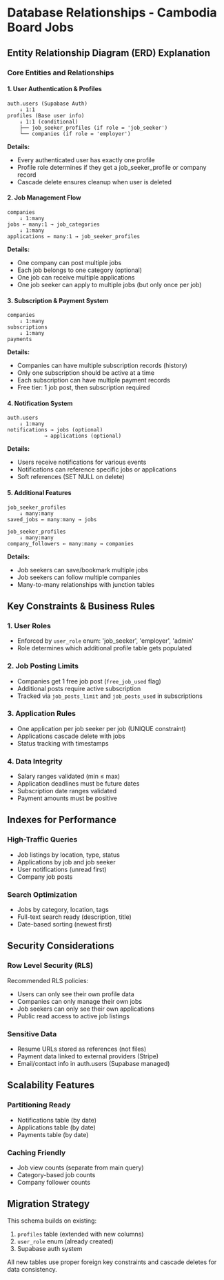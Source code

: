 # Database Relationships - Cambodia Board Jobs

## Entity Relationship Diagram (ERD) Explanation

### Core Entities and Relationships

#### 1. **User Authentication & Profiles**
```
auth.users (Supabase Auth)
    ↓ 1:1
profiles (Base user info)
    ↓ 1:1 (conditional)
    ├── job_seeker_profiles (if role = 'job_seeker')
    └── companies (if role = 'employer')
```

**Details:**
- Every authenticated user has exactly one profile
- Profile role determines if they get a job_seeker_profile or company record
- Cascade delete ensures cleanup when user is deleted

#### 2. **Job Management Flow**
```
companies
    ↓ 1:many
jobs ← many:1 → job_categories
    ↓ 1:many
applications ← many:1 → job_seeker_profiles
```

**Details:**
- One company can post multiple jobs
- Each job belongs to one category (optional)
- One job can receive multiple applications
- One job seeker can apply to multiple jobs (but only once per job)

#### 3. **Subscription & Payment System**
```
companies
    ↓ 1:many
subscriptions
    ↓ 1:many
payments
```

**Details:**
- Companies can have multiple subscription records (history)
- Only one subscription should be active at a time
- Each subscription can have multiple payment records
- Free tier: 1 job post, then subscription required

#### 4. **Notification System**
```
auth.users
    ↓ 1:many
notifications → jobs (optional)
            → applications (optional)
```

**Details:**
- Users receive notifications for various events
- Notifications can reference specific jobs or applications
- Soft references (SET NULL on delete)

#### 5. **Additional Features**
```
job_seeker_profiles
    ↓ many:many
saved_jobs ← many:many → jobs

job_seeker_profiles
    ↓ many:many
company_followers ← many:many → companies
```

**Details:**
- Job seekers can save/bookmark multiple jobs
- Job seekers can follow multiple companies
- Many-to-many relationships with junction tables

## Key Constraints & Business Rules

### 1. **User Roles**
- Enforced by `user_role` enum: 'job_seeker', 'employer', 'admin'
- Role determines which additional profile table gets populated

### 2. **Job Posting Limits**
- Companies get 1 free job post (`free_job_used` flag)
- Additional posts require active subscription
- Tracked via `job_posts_limit` and `job_posts_used` in subscriptions

### 3. **Application Rules**
- One application per job seeker per job (UNIQUE constraint)
- Applications cascade delete with jobs
- Status tracking with timestamps

### 4. **Data Integrity**
- Salary ranges validated (min ≤ max)
- Application deadlines must be future dates
- Subscription date ranges validated
- Payment amounts must be positive

## Indexes for Performance

### High-Traffic Queries
- Job listings by location, type, status
- Applications by job and job seeker
- User notifications (unread first)
- Company job posts

### Search Optimization
- Jobs by category, location, tags
- Full-text search ready (description, title)
- Date-based sorting (newest first)

## Security Considerations

### Row Level Security (RLS)
Recommended RLS policies:
- Users can only see their own profile data
- Companies can only manage their own jobs
- Job seekers can only see their own applications
- Public read access to active job listings

### Sensitive Data
- Resume URLs stored as references (not files)
- Payment data linked to external providers (Stripe)
- Email/contact info in auth.users (Supabase managed)

## Scalability Features

### Partitioning Ready
- Notifications table (by date)
- Applications table (by date)
- Payments table (by date)

### Caching Friendly
- Job view counts (separate from main query)
- Category-based job counts
- Company follower counts

## Migration Strategy

This schema builds on existing:
1. `profiles` table (extended with new columns)
2. `user_role` enum (already created)
3. Supabase auth system

All new tables use proper foreign key constraints and cascade deletes for data consistency.